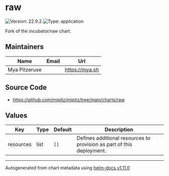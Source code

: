 # raw

![Version: 22.9.2](https://img.shields.io/badge/Version-22.9.2-informational?style=flat-square) ![Type: application](https://img.shields.io/badge/Type-application-informational?style=flat-square)

Fork of the incubator/raw chart.

## Maintainers

| Name          | Email | Url              |
| ------------- | ----- | ---------------- |
| Mya Pitzeruse |       | <https://mya.sh> |

## Source Code

- <https://github.com/mjpitz/mjpitz/tree/main/charts/raw>

## Values

| Key       | Type | Default | Description                                                           |
| --------- | ---- | ------- | --------------------------------------------------------------------- |
| resources | list | `[]`    | Defines additional resources to provision as part of this deployment. |

---

Autogenerated from chart metadata using [helm-docs v1.11.0](https://github.com/norwoodj/helm-docs/releases/v1.11.0)
